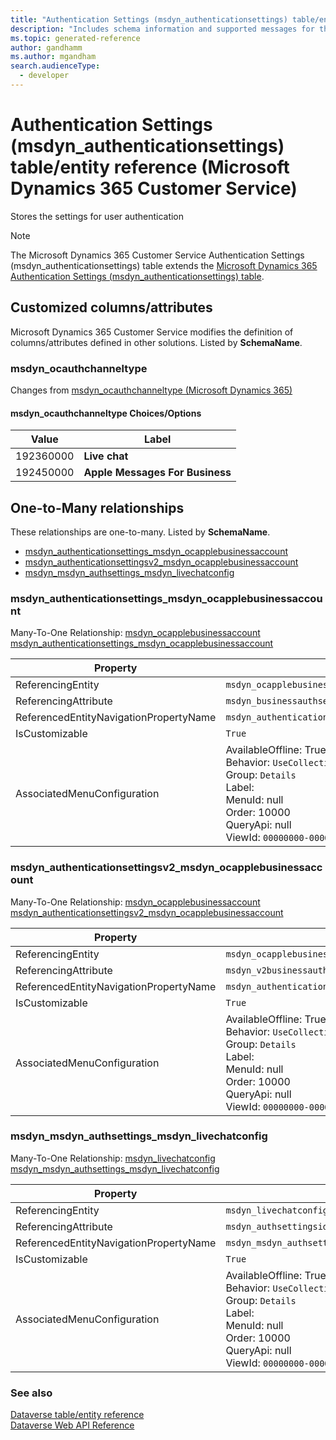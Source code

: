 ```yaml
---
title: "Authentication Settings (msdyn_authenticationsettings) table/entity reference (Microsoft Dynamics 365 Customer Service)"
description: "Includes schema information and supported messages for the Authentication Settings (msdyn_authenticationsettings) table/entity with Microsoft Dynamics 365 Customer Service."
ms.topic: generated-reference
author: gandhamm
ms.author: mgandham
search.audienceType: 
  - developer
---
```


# Authentication Settings (msdyn_authenticationsettings) table/entity reference (Microsoft Dynamics 365 Customer Service)

Stores the settings for user authentication

> [!NOTE]
> The Microsoft Dynamics 365 Customer Service Authentication Settings (msdyn_authenticationsettings) table extends the [Microsoft Dynamics 365 Authentication Settings (msdyn_authenticationsettings) table](/dynamics365/developer/reference/entities/msdyn_authenticationsettings).



## Customized columns/attributes

Microsoft Dynamics 365 Customer Service modifies the definition of columns/attributes defined in other solutions. Listed by **SchemaName**.

### <a name="BKMK_msdyn_ocauthchanneltype"></a> msdyn_ocauthchanneltype

Changes from [msdyn_ocauthchanneltype (Microsoft Dynamics 365)](/dynamics365/developer/reference/entities/msdyn_authenticationsettings#BKMK_msdyn_ocauthchanneltype)

#### msdyn_ocauthchanneltype Choices/Options

|Value|Label|
|---|---|
|192360000|**Live chat**|
|192450000|**Apple Messages For Business**|

## One-to-Many relationships

These relationships are one-to-many. Listed by **SchemaName**.

- [msdyn_authenticationsettings_msdyn_ocapplebusinessaccount](#BKMK_msdyn_authenticationsettings_msdyn_ocapplebusinessaccount)
- [msdyn_authenticationsettingsv2_msdyn_ocapplebusinessaccount](#BKMK_msdyn_authenticationsettingsv2_msdyn_ocapplebusinessaccount)
- [msdyn_msdyn_authsettings_msdyn_livechatconfig](#BKMK_msdyn_msdyn_authsettings_msdyn_livechatconfig)

### <a name="BKMK_msdyn_authenticationsettings_msdyn_ocapplebusinessaccount"></a> msdyn_authenticationsettings_msdyn_ocapplebusinessaccount

Many-To-One Relationship: [msdyn_ocapplebusinessaccount msdyn_authenticationsettings_msdyn_ocapplebusinessaccount](msdyn_ocapplebusinessaccount.md#BKMK_msdyn_authenticationsettings_msdyn_ocapplebusinessaccount)

|Property|Value|
|---|---|
|ReferencingEntity|`msdyn_ocapplebusinessaccount`|
|ReferencingAttribute|`msdyn_businessauthsettingsid`|
|ReferencedEntityNavigationPropertyName|`msdyn_authenticationsettings_msdyn_ocapplebusinessaccount`|
|IsCustomizable|`True`|
|AssociatedMenuConfiguration|AvailableOffline: True<br />Behavior: `UseCollectionName`<br />Group: `Details`<br />Label: <br />MenuId: null<br />Order: 10000<br />QueryApi: null<br />ViewId: `00000000-0000-0000-0000-000000000000`|

### <a name="BKMK_msdyn_authenticationsettingsv2_msdyn_ocapplebusinessaccount"></a> msdyn_authenticationsettingsv2_msdyn_ocapplebusinessaccount

Many-To-One Relationship: [msdyn_ocapplebusinessaccount msdyn_authenticationsettingsv2_msdyn_ocapplebusinessaccount](msdyn_ocapplebusinessaccount.md#BKMK_msdyn_authenticationsettingsv2_msdyn_ocapplebusinessaccount)

|Property|Value|
|---|---|
|ReferencingEntity|`msdyn_ocapplebusinessaccount`|
|ReferencingAttribute|`msdyn_v2businessauthsettingsid`|
|ReferencedEntityNavigationPropertyName|`msdyn_authenticationsettingsv2_msdyn_ocapplebusinessaccount`|
|IsCustomizable|`True`|
|AssociatedMenuConfiguration|AvailableOffline: True<br />Behavior: `UseCollectionName`<br />Group: `Details`<br />Label: <br />MenuId: null<br />Order: 10000<br />QueryApi: null<br />ViewId: `00000000-0000-0000-0000-000000000000`|

### <a name="BKMK_msdyn_msdyn_authsettings_msdyn_livechatconfig"></a> msdyn_msdyn_authsettings_msdyn_livechatconfig

Many-To-One Relationship: [msdyn_livechatconfig msdyn_msdyn_authsettings_msdyn_livechatconfig](msdyn_livechatconfig.md#BKMK_msdyn_msdyn_authsettings_msdyn_livechatconfig)

|Property|Value|
|---|---|
|ReferencingEntity|`msdyn_livechatconfig`|
|ReferencingAttribute|`msdyn_authsettingsid`|
|ReferencedEntityNavigationPropertyName|`msdyn_msdyn_authsettings_msdyn_livechatconfig`|
|IsCustomizable|`True`|
|AssociatedMenuConfiguration|AvailableOffline: True<br />Behavior: `UseCollectionName`<br />Group: `Details`<br />Label: <br />MenuId: null<br />Order: 10000<br />QueryApi: null<br />ViewId: `00000000-0000-0000-0000-000000000000`|



### See also

[Dataverse table/entity reference](/power-apps/developer/data-platform/reference/about-entity-reference)  
[Dataverse Web API Reference](/power-apps/developer/data-platform/webapi/reference/about)   

